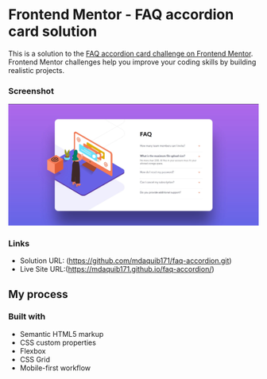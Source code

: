 # Frontend Mentor - FAQ accordion card solution

This is a solution to the [FAQ accordion card challenge on Frontend Mentor](https://www.frontendmentor.io/challenges/faq-accordion-card-XlyjD0Oam). Frontend Mentor challenges help you improve your coding skills by building realistic projects. 

### Screenshot

![](./images/Screenshot.jpg)

### Links

- Solution URL: (https://github.com/mdaquib171/faq-accordion.git)
- Live Site URL:(https://mdaquib171.github.io/faq-accordion/)

## My process

### Built with

- Semantic HTML5 markup
- CSS custom properties
- Flexbox
- CSS Grid
- Mobile-first workflow
